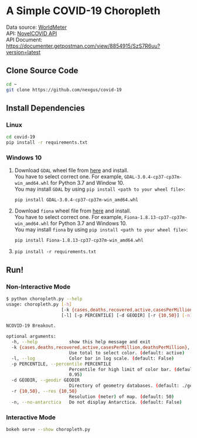 # A Simple COVID-19 Choropleth
Data source: [WorldMeter](https://www.worldometers.info/coronavirus)  
API: [NovelCOVID API](https://github.com/NovelCOVID/API)  
API Document: https://documenter.getpostman.com/view/8854915/SzS7R6uu?version=latest  

## Clone Source Code
```bash
cd ~
git clone https://github.com/nexgus/covid-19
```

## Install Dependencies
### Linux
```bash
cd covid-19
pip install -r requirements.txt
```
### Windows 10
1.  Download `GDAL` wheel file from [here](https://www.lfd.uci.edu/~gohlke/pythonlibs/#gdal) and install.  
    You have to select correct one. For example, `GDAL-3.0.4-cp37-cp37m-win_amd64.whl` for Python 3.7 and Window 10.  
    You may install `GDAL` by using `pip install <path to your wheel file>`:  
    ```batch
    pip install GDAL-3.0.4-cp37-cp37m-win_amd64.whl
    ```
1.  Download `fiona` wheel file from [here](https://www.lfd.uci.edu/~gohlke/pythonlibs/#fiona) and install.  
    You have to select correct one. For example, `Fiona-1.8.13-cp37-cp37m-win_amd64.whl` for Python 3.7 and Windows 10.  
    You may install `fiona` by using `pip install <path to your wheel file>`:  
    ```batch
    pip install Fiona-1.8.13-cp37-cp37m-win_amd64.whl
    ```
1.  ```batch
    pip install -r requirements.txt
    ```

## Run!
### Non-Interactive Mode
```bash
$ python choropleth.py --help
usage: choropleth.py [-h]
                     [-k {cases,deaths,recovered,active,casesPerMillion,deathsPerMillion}]
                     [-l] [-p PERCENTILE] [-d GEODIR] [-r {10,50}] [-n]

NCOVID-19 Breakout.

optional arguments:
  -h, --help            show this help message and exit
  -k {cases,deaths,recovered,active,casesPerMillion,deathsPerMillion}, --key {cases,deaths,recovered,active,casesPerMillion,deathsPerMillion}
                        Use total to select color. (default: active)
  -l, --log             Color bar in log scale. (default: False)
  -p PERCENTILE, --percentile PERCENTILE
                        Percentile for high limit of color bar. (default:
                        0.95)
  -d GEODIR, --geodir GEODIR
                        Directory of geometry databases. (default: ./geo_data)
  -r {10,50}, --res {10,50}
                        Resolution (meter) of map. (default: 50)
  -n, --no-antarctica   Do not display Antarctica. (default: False)
```
### Interactive Mode
```bash
bokeh serve --show choropleth.py
```

